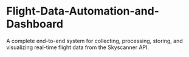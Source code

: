 # Flight-Data-Automation-and-Dashboard
A complete end-to-end system for collecting, processing, storing, and visualizing real-time flight data from the Skyscanner API.  
